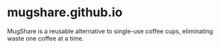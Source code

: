 # mugshare.github.io
MugShare is a reusable alternative to single-use coffee cups, eliminating waste one coffee at a time. 
